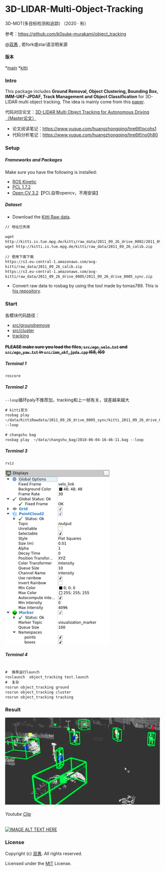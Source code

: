 <!--
 * @Author: HCQ
 * @Date: 2020-10-27 10:18:56
 * @LastEditTime: 2020-12-03 11:35:46
 * @LastEditors: Please set LastEditors
 * @Description: 3D-LIDAR Multi Object Tracking for Autonomous Driving（Master论文）
 * @FilePath: /3D-LIDAR-Multi-Object-Tracking/README.md
-->
# 3D-LIDAR-Multi-Object-Tracking
3D-MOT(多目标检测和追踪)  （2020 · 秋）

参考：https://github.com/k0suke-murakami/object_tracking

@[双愚](https://github.com/HuangCongQing/3D-LIDAR-Multi-Object-Tracking) , 若fork或star请注明来源


#### 版本
*[main](https://github.com/HuangCongQing/3D-LIDAR-Multi-Object-Tracking)
*[kitti](https://github.com/HuangCongQing/3D-LIDAR-Multi-Object-Tracking/tree/kitti)



### Intro
This package includes **Ground Removal, Object Clustering, Bounding Box, IMM-UKF-JPDAF, Track Management and Object Classification** for 3D-LIDAR multi object tracking.
The idea is mainly come from this [paper](https://repository.tudelft.nl/islandora/object/uuid:f536b829-42ae-41d5-968d-13bbaa4ec736?collection=education).


代码对应论文：[3D-LIDAR Multi Object Tracking for Autonomous Driving（Master论文）](https://repository.tudelft.nl/islandora/object/uuid:f536b829-42ae-41d5-968d-13bbaa4ec736?collection=education)

* 论文阅读笔记：https://www.yuque.com/huangzhongqing/hre6tf/pcohs1
* 代码分析笔记：https://www.yuque.com/huangzhongqing/hre6tf/no0h80

### Setup
##### Frameworks and Packages
Make sure you have the following is installed:
 - [ROS Kinetic](http://wiki.ros.org/kinetic)
 - [PCL 1.7.2](http://pointclouds.org/downloads/)
 - [Open CV 3.2](https://opencv.org/)【PCL自带opencv，不用安装】

##### Dataset
* Download the [Kitti Raw data](http://www.cvlibs.net/datasets/kitti/raw_data.php).

```
// 地址已失效

wget http://kitti.is.tue.mpg.de/kitti/raw_data/2011_09_26_drive_0002/2011_09_26_drive_0005_sync.zip
wget http://kitti.is.tue.mpg.de/kitti/raw_data/2011_09_26_calib.zip

// 使用下面下载
https://s3.eu-central-1.amazonaws.com/avg-kitti/raw_data/2011_09_26_calib.zip
https://s3.eu-central-1.amazonaws.com/avg-kitti/raw_data/2011_09_26_drive_0005/2011_09_26_drive_0005_sync.zip
```


* Convert raw data to rosbag by using the tool made by tomas789. This is [his repository](https://github.com/tomas789/kitti2bag).


### Start

各模块代码路径：

* [src/groundremove](object_tracking/src/groundremove)
* [src/cluster](object_tracking/src/cluster)
* [tracking](object_tracking/tracking)

#### ~~PLEASE make sure you load the files, `src/ego_velo.txt` and `src/ego_yaw.txt` in `src/imm_ukf_jpda.cpp` l68, l69~~

##### Terminal 1
```
roscore
```

##### Terminal 2

`--loop`循环paly不推荐加，tracking和上一帧有关，误差越来越大

```
# kitti官方
rosbag play ~/data/KittiRawdata/2011_09_26_drive_0005_sync/kitti_2011_09_26_drive_0005_synced.bag --loop

# changshu bag
rosbag play  ~/data/changshu_bag/2018-06-04-16-46-11.bag --loop

```
##### Terminal 3
```
rviz
```
![arch](object_tracking/pic/setting.png)

##### Terminal 4
```

#  推荐运行launch
roslaunch  object_tracking test.launch
#  复杂
rosrun object_tracking ground
rosrun object_tracking cluster
rosrun object_tracking tracking

```

### Result


![arch](object_tracking//pic/result2.png)

######  Youtube [Clip](https://www.youtube.com/watch?v=zzFpTVk2Uj0)

[![IMAGE ALT TEXT HERE](https://img.youtube.com/vi/zzFpTVk2Uj0/0.jpg)](https://www.youtube.com/watch?v=zzFpTVk2Uj0)



### License

Copyright (c) [双愚](https://github.com/HuangCongQing/3D-LIDAR-Multi-Object-Tracking). All rights reserved.

Licensed under the [MIT](./LICENSE) License.
